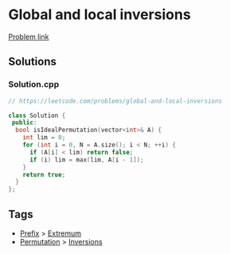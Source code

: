 # Global and local inversions

[Problem link](https://leetcode.com/problems/global-and-local-inversions)

## Solutions


### Solution.cpp
```cpp
// https://leetcode.com/problems/global-and-local-inversions

class Solution {
 public:
  bool isIdealPermutation(vector<int>& A) {
    int lim = 0;
    for (int i = 0, N = A.size(); i < N; ++i) {
      if (A[i] < lim) return false;
      if (i) lim = max(lim, A[i - 1]);
    }
    return true;
  }
};
```
## Tags

* [Prefix](/README.md#Prefix) > [Extremum](/README.md#Prefix-Extremum)
* [Permutation](/README.md#Permutation) > [Inversions](/README.md#Permutation-Inversions)
